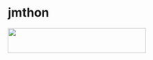 # jmthon

<p align="left"><a href="https://heroku.com/deploy?template=https://github.cassase2002-AR/roz"> <img src="https://img.shields.io/badge/Deploy%20To%20Heroku-purple?style=for-the-badge&logo=heroku" width="320" height="58.45"/></a></p>
